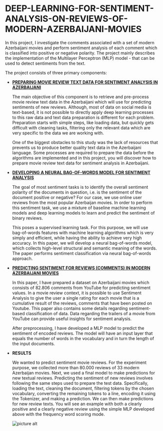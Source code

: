 # DEEP-LEARNING-FOR-SENTIMENT-ANALYSIS-ON-REVIEWS-OF-MODERN-AZERBAIJANI-MOVIES

In this project, I investigate the comments associated with a set of modern Azerbaijani movies and perform sentiment analysis of each comment which is classified into positive or negative polarity. The project mainly describes the implementation of the Multilayer Perceptron (MLP) model - that can be used to detect sentiments from the text. 

The project consists of three primary components:

* [__PREPARING MOVIE REVIEW TEXT DATA FOR SENTIMENT ANALYSIS IN AZERBAIJANI__ ](https://www.researchgate.net/publication/340933198_PREPARING_MOVIE_REVIEW_TEXT_DATA_FOR_SENTIMENT_ANALYSIS_IN_AZERBAIJANI "Study link")

  The main objective of this component is to retrieve and pre-process movie review text data in the Azerbaijani which will use for predicting sentiments of new reviews. Although, most of data on social media is text-based, it is not possible to directly apply deep learning processes to this raw data and text data preparation is different for each problem. Preparation starts with simple steps, like loading data, but quickly gets difficult with cleaning tasks, filtering only the relevant data which are very specific to the data we are working with.
  
   One of the biggest obstacles to this study was the lack of resources that prevents us to produce better quality text data in the
Azerbaijani language. Some processes are required to prepare the data before the algorithms are implemented and in this project, you will discover how to prepare movie review text data for sentiment analysis in Azerbaijani.

* [__DEVELOPING A NEURAL BAG-OF-WORDS MODEL FOR SENTIMENT ANALYSIS__ ](https://www.researchgate.net/publication/341114898_DEVELOPING_A_NEURAL_BAG-OF-WORDS_MODEL_FOR_SENTIMENT_ANALYSIS "Study link")

  The goal of most sentiment tasks is to identify the overall sentiment polarity of the documents in question, i.e. is the sentiment of the document positive or negative? For our case, we use online user reviews from the most popular Azerbaijan movies. In order to perform this sentiment task, we use a mixture of baseline machine learning models and deep learning models to learn and predict the sentiment of binary reviews.
 
    This poses a supervised learning task. For this purpose, we will use bag-of-words features with machine learning algorithms which is very simply and efficient, while having the ability to achieve very high accuracy. In this paper, we will develop a neural bag-of-words model, which collects high-level structural and semantic meaning of the words. The paper performs sentiment classification via neural bag-of-words approach.
    
 * [__PREDICTING SENTIMENT FOR REVIEWS (COMMENTS) IN MODERN AZERBAIJANI MOVIES__ ](https://www.researchgate.net/publication/341135595_PREDICTING_SENTIMENT_FOR_REVIEWS_COMMENTS_IN_MODERN_AZERBAIJANI_MOVIES "Study link")

    In this paper, I have prepared a dataset on Azerbaijani movies which consists of 82.806 comments from YouTube for predicting sentiment values. In a movie review context, it is possible to use Sentiment Analysis to give the user a single rating for each movie that is a cumulative result of the reviews, comments that have been posted on Youtube. This paper also contains some details regarding sentiment-based classification of data. Data regarding the trailers of a movie from YouTube can provide useful insights for sentiment analysis.
  
    After preprocessing, I have developed a MLP model to predict the sentiment of encoded reviews. The model will have an input layer that equals the number of words in the vocabulary and in turn the length of the input documents. 

  * __RESULTS__
  
    We wanted to predict sentiment movie reviews. For the experiment purpose, we collected more than 80.000 reviews of 33 modern Azerbaijan movies. Next, we used a final model to make predictions for new textual reviews. Predicting the sentiment of new reviews involves following the same steps used to prepare the test data. Specifically, loading the text, cleaning the document, filtering tokens by the chosen vocabulary, converting the remaining tokens to a line, encoding it using the Tokenizer, and making a prediction. 
    We can then make predictions for new review texts. You will see an example with both a clearly positive and a clearly negative review using the simple MLP developed above with the frequency word scoring mode.
    
    ![picture alt](https://ibb.co/wCyBj7S "Title is optional")

